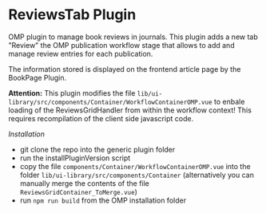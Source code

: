 # ReviewsTab Plugin

OMP plugin to manage book reviews in journals. This plugin adds a new tab "Review" the OMP publication workflow stage that allows to add and manage review entries for each publication.

The information stored is displayed on the frontend article page by the BookPage Plugin.

**Attention:** This plugin modifies the file `lib/ui-library/src/components/Container/WorkflowContainerOMP.vue` to enbale loading of the ReviewsGridHandler from within the workflow context! This requires recompilation of the client side javascript code.

*Installation*

- git clone the repo into the generic plugin folder
- run the installPluginVersion script
- copy the file `components/Container/WorkflowContainerOMP.vue` into the folder `lib/ui-library/src/components/Container` (alternatively you can manually merge the contents of the file `ReviewsGridContainer_ToMerge.vue`)
- run `npm run build` from the OMP installation folder